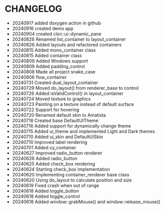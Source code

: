 # CHANGELOG #

* 20240917 added doxygen action in github
* 20240916 created demo app
* 20240904 created clsn::ui::dynamic_pane
* 20240826 Renamed list_container to layout_container
* 20240826 Added layouts and refactored containers
* 20240815 Added mono_container class
* 20240815 Added container class
* 20240809 Added Windows support
* 20240809 Added padding_control
* 20240808 Made all project snake_case
* 20240806 flow_container
* 20240731 Created dual_layout_container
* 20240729 Moved do_layout() from renderer_base to control
* 20240726 Added isValidControl() in layout_container
* 20240724 Moved texture to graphics
* 20240723 Painting on a texture instead of default surface
* 20240722 Support for hovering
* 20240720 Renamed default skin to Amatista
* 20240718 Created base DefaultUITheme
* 20240716 Added support for dynamically change theme
* 20240715 Added ui_theme and implemented Light and Dark themes
* 20240710 Added ui_skin and DefaultUISkin
* 20240710 Improved label rendering
* 20240701 Added xy_container
* 20240627 Improved radio_button renderer
* 20240626 Added radio_button
* 20240625 Added check_box rendering
* 20240624 Starting check_box implementation
* 20240620 Implementing container_renderer base class
* 20240620 Using do_layout to calculate position and size
* 20240619 Fixed crash when out of range
* 20240618 Added toggle_button
* 20240618 Added toggle_control
* 20240618 Added window::grabMouse() and window::release_mouse()
